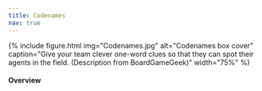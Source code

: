 ```yaml
---
title: Codenames
nav: true
--- 
```


{% include figure.html img="Codenames.jpg" alt="Codenames box cover" caption="Give your team clever one-word clues so that they can spot their agents in the field. (Description from BoardGameGeek)" width="75%" %}

#### Overview
<html>
   <head>
      <style>
         table {width: 100%;}
         table, td, th {
            border-collapse: collapse;
            padding: 8px;
            border-bottom: 1px solid #ddd;
         
         th {            
            style="text-align:Center"
            border: 1px solid black;
            padding-top: 12px;
            padding-bottom: 12px;
            background-color: #f1b300;
            color: white;
            }
      </style>
   </head>
   <body>
      <table>
         <tr>
            <td style="text-align:Left">Author:</td>
            <td style="text-align:Left">Vlaada Chvátil</td>
         </tr>
         <tr>
            <td style="text-align:Left">Year:</td>
            <td style="text-align:Left">2015</td>
         </tr>
         <tr>
            <td style="text-align:Left">Players:</td>
            <td style="text-align:Left">2–8+ (competitive: 4–8+)</td>
         </tr>
          <tr>
            <td style="text-align:Left">Time:</td>
            <td style="text-align:Left">15 min</td>
         </tr>
          <tr>
            <td style="text-align:Left">Theme:</td>
            <td style="text-align:Left">spies, agents, revealing secret identities</td>
         </tr>
          <tr>
            <td style="text-align:Left">Mechanics:</td>
            <td style="text-align:Left">words association, deduction, team play</td>
         </tr>
      </table>
   </body>
   <p>
   </p>
</html>
#### Description
The two rival `spymasters` know the secret identities of 25 agents. Their teammates know the agents only by their CODENAMES.

The teams compete to see who can make contact with all of their agents first. `Spymasters` give one-word clues that can point to multiple words on the board. Their teammates try to guess words of the right color while avoiding those that belong to the opposing team. And everyone wants to avoid the `assassin`.

Codenames: win or lose, it’s fun to figure out the clues.

{% include button.md text="Play Codenames Online!" link="https://codenames.game/" color="warning" %}

<button type="button" class="btn btn-primary">Primary</button>
<button type="button" class="btn btn-secondary">Secondary</button>

#### Goal

Be the first team to make contact with all of their agents!

#### SETUP
1. Log in to the site
2. Choose team (<span style="color:#FF0000;">red</span> or <span style="color:#0000FF;">blue</span>) and role (one `Spymaster` and rest are `Operatives` on each team)
3. The team that has one extra clue to guess goes first

#### GAMEPLAY
First, `Spymaster` examines the board, then gives an one-word clue followed by a number, which relates to the number of associated cards (exception: 0 and ∞): e.g.: Godzilla, 4

The clue must
- Relate to word meaning 
- Be a word in English language
- Not be a form or part of a word on any visible card
- Optional variant: Compound/hyphenated words, proper names, abbreviations, acronyms, homonyms, and rhymed words

0 means no clues relate to it. Both 0 and ∞ allow unlimited guessing (unless wrong).

{% capture text %}
Can you find 3 cards that relate to the clue "MAPLE"?
{% endcapture %}
{% include card.md text=text header="An Example Clue: MAPLE, 3" img="Codename_Example_Clue.PNG" %}

Then, `Operatives` discuss amongst themselves, then inform the `Spymaster` their guesses (one at a time) up to one more than the number clue provided (if not 0 and ∞). There are four possible scenarios that will occur:
- <span style="color:#FF0000;">Their team’s color (e.g. red) = got a clue and MAY keep guessing until number limit or stopping</span>
- <span style="color:#0000FF;">The opponent’s color (e.g. blue) = card covered by opponent and turn ends</span>
- <span style="color:#808080;">Bystander (beige) = turn ends</span>
- **Assassin (black) = game ends and that team loses**

#### GAME END
Gameplay continues until either endgame condition is met:
- First team to have all their words covered wins 
- The team that contacts the assassin instantly loses

{% include button.md text="Official Game Rules" link="https://s3.amazonaws.com/geekdo-files.com/bgg147917?response-content-disposition=inline%3B%20filename%3D%22CN_rules_ENG_web.pdf%22&response-content-type=application%2Fpdf&X-Amz-Content-Sha256=UNSIGNED-PAYLOAD&X-Amz-Algorithm=AWS4-HMAC-SHA256&X-Amz-Credential=AKIAJYFNCT7FKCE4O6TA%2F20200831%2Fus-east-1%2Fs3%2Faws4_request&X-Amz-Date=20200831T201116Z&X-Amz-SignedHeaders=host&X-Amz-Expires=120&X-Amz-Signature=92c89ad4767ebe293ee45c7f9ed0962939f41438e9ffbd27866350dc60444b68" color="warning" %}

